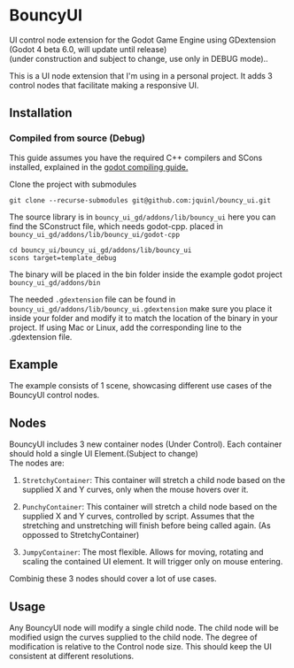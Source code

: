 # BouncyUI
UI control node extension for the Godot Game Engine using GDextension (Godot 4 beta 6.0, will update until release)  
(under construction and subject to change, use only in DEBUG mode)..

This is a UI node extension that I'm using in a personal project. It adds 3 control nodes that facilitate making a responsive UI.

## Installation
### Compiled from source (Debug)  

This guide assumes you have the required C++ compilers and SCons installed, explained in the [godot compiling guide.](https://docs.godotengine.org/en/stable/development/compiling/index.html) 

Clone the project with submodules  
```
git clone --recurse-submodules git@github.com:jquinl/bouncy_ui.git
```  
The source library is in `bouncy_ui_gd/addons/lib/bouncy_ui` here you can find the SConstruct file, which needs godot-cpp. placed in `bouncy_ui_gd/addons/lib/bouncy_ui/godot-cpp`
```
cd bouncy_ui/bouncy_ui_gd/addons/lib/bouncy_ui
scons target=template_debug
```  
The binary will be placed in the bin folder inside the example godot project `bouncy_ui_gd/addons/bin`  

The needed `.gdextension` file can be found in `bouncy_ui_gd/addons/lib/bouncy_ui.gdextension`  make sure you place it inside your folder and modify it to match the location of the binary in your project. If using Mac or Linux, add the corresponding line to the .gdextension file.

## Example
The example consists of 1 scene, showcasing different use cases of the BouncyUI control nodes.  

## Nodes
BouncyUI includes 3 new container nodes (Under Control). Each container should hold a single UI Element.(Subject to change)  
The nodes are:  

1.  `StretchyContainer`: This container will stretch a child node based on the supplied X and Y curves, only when the mouse hovers over it.

2.  `PunchyContainer`: This container will stretch a child node based on the supplied X and Y curves, controlled by script. Assumes that the stretching and unstretching will finish before being called again. (As oppossed to StretchyContainer) 

3.  `JumpyContainer`: The most flexible. Allows for moving, rotating and scaling the contained UI element. It will trigger only on mouse entering.

Combinig these 3 nodes should cover a lot of use cases.

## Usage
Any BouncyUI node will modify a single child node. The child node will be modified usign the curves supplied to the child node. The degree of modification is relative to the Control node size. This should keep the UI consistent at different resolutions.